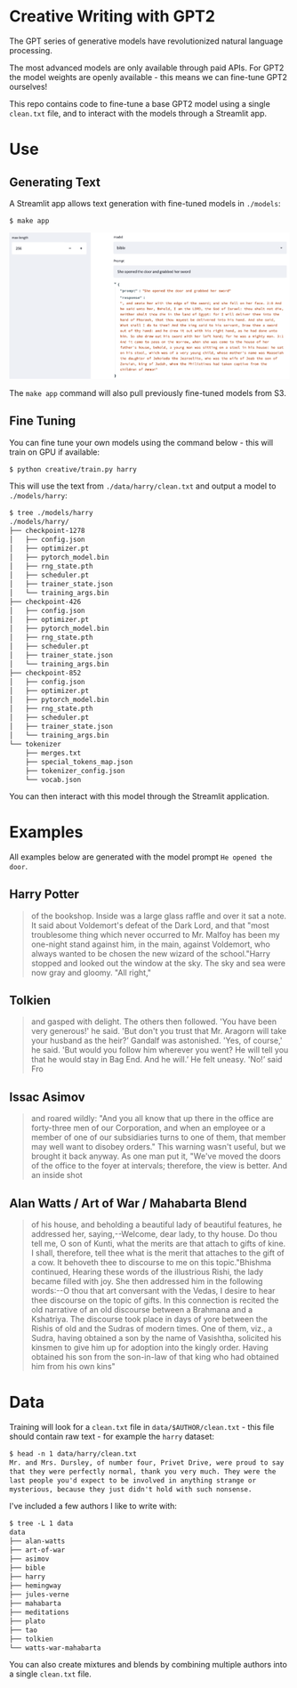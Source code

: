 # Creative Writing with GPT2

The GPT series of generative models have revolutionized natural language processing.

The most advanced models are only available through paid APIs. For GPT2 the model weights are openly available - this means we can fine-tune GPT2 ourselves!

This repo contains code to fine-tune a base GPT2 model using a single `clean.txt` file, and to interact with the models through a Streamlit app.

# Use

## Generating Text

A Streamlit app allows text generation with fine-tuned models in `./models`:

```shell
$ make app
```

![](assets/app.png)

The `make app` command will also pull previously fine-tuned models from S3.


## Fine Tuning

You can fine tune your own models using the command below - this will train on GPU if available:

```shell
$ python creative/train.py harry
```

This will use the text from `./data/harry/clean.txt` and output a model to `./models/harry`:

```shell
$ tree ./models/harry
./models/harry/
├── checkpoint-1278
│   ├── config.json
│   ├── optimizer.pt
│   ├── pytorch_model.bin
│   ├── rng_state.pth
│   ├── scheduler.pt
│   ├── trainer_state.json
│   └── training_args.bin
├── checkpoint-426
│   ├── config.json
│   ├── optimizer.pt
│   ├── pytorch_model.bin
│   ├── rng_state.pth
│   ├── scheduler.pt
│   ├── trainer_state.json
│   └── training_args.bin
├── checkpoint-852
│   ├── config.json
│   ├── optimizer.pt
│   ├── pytorch_model.bin
│   ├── rng_state.pth
│   ├── scheduler.pt
│   ├── trainer_state.json
│   └── training_args.bin
└── tokenizer
    ├── merges.txt
    ├── special_tokens_map.json
    ├── tokenizer_config.json
    └── vocab.json
```

You can then interact with this model through the Streamlit application.


# Examples

All examples below are generated with the model prompt `He opened the door`.

## Harry Potter

> of the bookshop. Inside was a large glass raffle and over it sat a note. It said about Voldemort's defeat of the Dark Lord, and that "most troublesome thing which never occurred to Mr. Malfoy has been my one-night stand against him, in the main, against Voldemort, who always wanted to be chosen the new wizard of the school."Harry stopped and looked out the window at the sky. The sky and sea were now gray and gloomy. "All right,"

## Tolkien

> and gasped with delight. The others then followed. 'You have been very generous!' he said. 'But don't you trust that Mr. Aragorn will take your husband as the heir?’ Gandalf was astonished. 'Yes, of course,' he said. 'But would you follow him wherever you went? He will tell you that he would stay in Bag End. And he will.’ He felt uneasy. 'No!’ said Fro

## Issac Asimov

> and roared wildly: "And you all know that up there in the office are forty-three men of our Corporation, and when an employee or a member of one of our subsidiaries turns to one of them, that member may well want to disobey orders."    This warning wasn't useful, but we brought it back anyway. As one man put it, "We've moved the doors of the office to the foyer at intervals; therefore, the view is better. And an inside shot

## Alan Watts / Art of War / Mahabarta Blend

>  of his house, and beholding a beautiful lady of beautiful features, he addressed her, saying,--Welcome, dear lady, to thy house. Do thou tell me, O son of Kunti, what the merits are that attach to gifts of kine. I shall, therefore, tell thee what is the merit that attaches to the gift of a cow. It behoveth thee to discourse to me on this topic."Bhishma continued, Hearing these words of the illustrious Rishi, the lady became filled with joy. She then addressed him in the following words:--O thou that art conversant with the Vedas, I desire to hear thee discourse on the topic of gifts. In this connection is recited the old narrative of an old discourse between a Brahmana and a Kshatriya. The discourse took place in days of yore between the Rishis of old and the Sudras of modern times. One of them, viz., a Sudra, having obtained a son by the name of Vasishtha, solicited his kinsmen to give him up for adoption into the kingly order. Having obtained his son from the son-in-law of that king who had obtained him from his own kins"


# Data

Training will look for a `clean.txt` file in `data/$AUTHOR/clean.txt` - this file should contain raw text - for example the `harry` dataset:

```shell
$ head -n 1 data/harry/clean.txt
Mr. and Mrs. Dursley, of number four, Privet Drive, were proud to say that they were perfectly normal, thank you very much. They were the last people you'd expect to be involved in anything strange or mysterious, because they just didn't hold with such nonsense.
```

I've included a few authors I like to write with:

```shell
$ tree -L 1 data
data
├── alan-watts
├── art-of-war
├── asimov
├── bible
├── harry
├── hemingway
├── jules-verne
├── mahabarta
├── meditations
├── plato
├── tao
├── tolkien
└── watts-war-mahabarta
```

You can also create mixtures and blends by combining multiple authors into a single `clean.txt` file.
